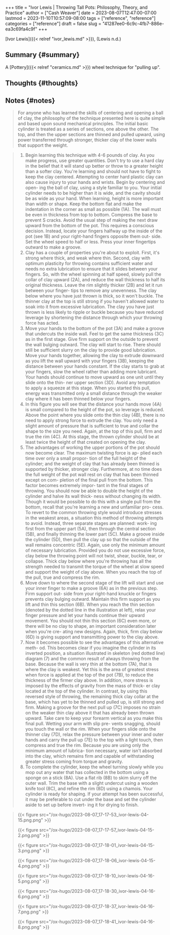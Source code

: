 +++
title = "Ivor Lewis | Throwing Tall Pots: Philosophy, Theory, and Practice"
author = ["Cash Weaver"]
date = 2023-08-07T12:47:00-07:00
lastmod = 2023-11-10T10:57:09-08:00
tags = ["reference", "reference"]
categories = ["reference"]
draft = false
slug = "41287ee0-6c9c-4fb7-886e-ea3c69fa4c9f"
+++

[Ivor Lewis]({{< relref "ivor_lewis.md" >}}), (Lewis n.d.)


## Summary {#summary}

A [Pottery]({{< relref "ceramics.md" >}}) wheel technique for "pulling up".


## Thoughts {#thoughts}


## Notes {#notes}

> For anyone who has learned the skills of centering and opening a ball of clay, the philosophy of the technique presented here is quite simple and based upon sound mechanical principles. The initial basic cylinder is treated as a series of sections, one above the other. The top, and then the upper sections are thinned and pulled upward, using power transferred through stronger, thicker clay of the lower walls that support the weight.

<!--quoteend-->

> 1.  Begin learning this technique with 4-6 pounds of clay. As you make progress, use greater quantities. Don't try to use a hard clay in the belief that it will stand up better or throw to a greater height than a softer clay. You're learning and should not have to fight to keep the clay centered. Attempting to center hard plastic clay can also cause injury to your hands and wrists. Begin by centering and open- ing the ball of clay, using a style familiar to you. Your initial cylinder needs to be higher than it is wide, and the cavity should be as wide as your hand. When learning, height is more important than width or shape. Keep the bottom flat and make the indentation in the corner as small as possible (1A). The wall must be even in thickness from top to bottom. Compress the base to prevent S cracks. Avoid the usual step of making the next draw upward from the bottom of the pot. This requires a conscious decision. Instead, locate your fingers halfway up the inside of the pot (see 1B) and your right-hand fingers opposite them out- side. Set the wheel speed to half or less. Press your inner fingertips outward to make a groove.
> 2.  Clay has a couple of properties you're about to exploit. First, it's strong where thick, and weak where thin. Second, clay with optimum plasticity for throwing contains sufficient water and needs no extra lubrication to ensure that it slides between your fingers. So, with the wheel spinning at half speed, slowly pull the collar of clay upward (2A), and reduce the wall thickness to half its original thickness. Leave the rim slightly thicker (2B) and let it run between your finger- tips to remove any unevenness. The clay below where you have just thrown is thick, so it won't buckle. The thinner clay at the top is still strong if you haven't allowed water to soak into it from excessive lubrication. The clay you have just thrown is less likely to ripple or buckle because you have reduced leverage by shortening the distance through which your throwing force has acted.
> 3.  Move your hands to the bottom of the pot (3A) and make a groove that undercuts the inside wall. Feel to get the same thickness (3C) as in the first stage. Give firm support on the outside to prevent the wall bulging outward. The clay will start to rise. There should still be sufficient slurry on the clay to provide good lubrication. Move your hands together, allowing the clay to extrude downward as you lift the wall upward with your fingers (3B), keeping the distance between your hands constant. If the clay starts to grab at your fingers, slow the wheel rather than adding more lubricant. Your hands should continue to move upward as one unit until they slide onto the thin- ner upper section (3D). Avoid any temptation to apply a squeeze at this stage. When you started this pull, energy was transmitted only a small distance through the weaker clay where it has been thinned below your fingers.
> 4.  In this figure you will see that the distance your hands move (4A) is small compared to the height of the pot, so leverage is reduced. Above the point where you slide onto the thin clay (4B), there is no need to apply strong force to extrude the clay. You only need a slight amount of pressure that is sufficient to true and collar the shape to the size you need. Again, at the top of this pull, firm and true the rim (4C). At this stage, the thrown cylinder should be at least twice the height of that created on opening the clay.
> 5.  The advantages of working the upper portions of the pot should now become clear. The maximum twisting force is ap- plied each time over only a small propor- tion of the full height of the cylinder; and the weight of clay that has already been thinned is supported by thicker, stronger clay. Furthermore, at no time does the full weight of the pot wall rest on clay that has been thinned except on com- pletion of the final pull from the bottom. This factor becomes extremely impor- tant in the final stages of throwing. You should now be able to double the height of the cylinder and halve its wall thick- ness without changing its width. Though it would be possible to do this with a single pull from the bottom, recall that you're learning a new and unfamiliar pro- cess. To revert to the common throwing style would introduce stresses in the weakest areas, a situation this method of throwing attempts to avoid. Instead, three separate stages are planned: work- ing first from the upper part (5A), then through the central section (5B), and finally thinning the lower part (5C). Make a groove inside the cylinder (5D), then pull the clay up so that the outside of the wall remains concentric (5E). Again, use only the minimum amount of necessary lubrication. Provided you do not use excessive force, clay below the throwing point will not twist, shear, buckle, tear, or collapse. Thick clay below where you're throwing has all the strength needed to transmit the torque of the wheel at slow speed and support the weight of clay above. When you reach the top of the pull, true and compress the rim.
> 6.  Move down to where the second stage of the lift will start and use your inner finger to make a groove (6A) as in the previous step. Firm support out- side from your right-hand knuckle or fingers prevents clay bulging outward. Maintain this firm support as you lift and thin this section (6B). When you reach the thin section (denoted by the dotted line in the illustration at left), relax your finger pressure and let your hands continue their upward movement. You should not thin this section (6C) even more, or there will be no clay to shape, an important consideration later when you're cre- ating new designs. Again, thick, firm clay below (6D) is giving support and transmitting power to the clay above.
> 7.  Now it becomes possible to see the advantages of this alternative meth- od. This becomes clear if you imagine the cylinder in its inverted position, a situation illustrated in skeleton (red dotted line) diagram (7) and the common result of always throwing from the base. Because the wall is very thin at the bottom (7A), that is where the clay is weakest. Yet this is the area of greatest stress when force is applied at the top of the pot (7B), to reduce the thickness of the firmer clay above. In addition, more stress is imposed by the effects of gravity from the mass of thick- er clay located at the top of the cylinder. In contrast, by using this reversed style of throwing, the remaining thick clay collar at the base, which has yet to be thinned and pulled up, is still strong and firm. Making a groove for the next pull up (7C) imposes no strain on the weaker thin clay above it that has already been thrown upward. Take care to keep your forearm vertical as you make this final pull. Wetting your arm with slip pre- vents snagging, should you touch the wall or the rim. When your fingers slide onto the thinner clay (7D), relax the pressure between your inner and outer hands and carry the pull up (7E) to the top with a light touch, then compress and true the rim. Because you are using only the minimum amount of lubrica- tion necessary, water isn't absorbed into the clay, which remains firm and capable of withstanding greater stress coming from torque and gravity.
> 8.  To complete the cylinder, keep the wheel turning slowly while you mop out any water that has collected in the bottom using a sponge on a stick (8A). Use a flat rib (8B) to skim slurry off the outer wall. Trim the base with a slight undercut using a wooden knife tool (8C), and refine the rim (8D) using a chamois. Your cylinder is ready for shaping. If your attempt has been successful, it may be preferable to cut under the base and set the cylinder aside to set up before invert- ing it for drying to finish.

<!--quoteend-->

> {{< figure src="/ox-hugo/2023-08-07_17-17-53_ivor-lewis-04-15.png.png" >}}
>
> {{< figure src="/ox-hugo/2023-08-07_17-17-57_ivor-lewis-04-15-2.png.png" >}}
>
> {{< figure src="/ox-hugo/2023-08-07_17-18-01_ivor-lewis-04-15-3.png.png" >}}
>
> {{< figure src="/ox-hugo/2023-08-07_17-18-06_ivor-lewis-04-15-4.png.png" >}}
>
> {{< figure src="/ox-hugo/2023-08-07_17-18-10_ivor-lewis-04-16-5.png.png" >}}
>
> {{< figure src="/ox-hugo/2023-08-07_17-18-30_ivor-lewis-04-16-6.png.png" >}}
>
> {{< figure src="/ox-hugo/2023-08-07_17-18-37_ivor-lewis-04-16-7.png.png" >}}
>
> {{< figure src="/ox-hugo/2023-08-07_17-18-41_ivor-lewis-04-16-8.png.png" >}}
